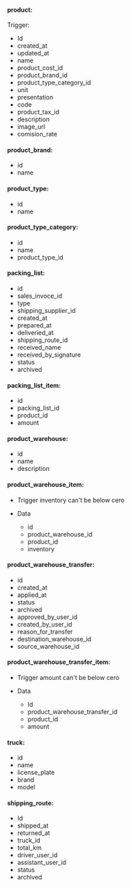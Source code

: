 #### product:

Trigger:

* Id
* created_at
* updated_at
* name
* product_cost_id
* product_brand_id
* product_type_category_id
* unit
* presentation
* code
* product_tax_id
* description
* image_url
* comision_rate

#### product_brand:

* id
* name

#### product_type:

* id
* name

#### product_type_category:

* id
* name
* product_type_id

#### packing_list:

* id
* sales_invoce_id
* type
* shipping_supplier_id
* created_at
* prepared_at
* deliveried_at
* shipping_route_id
* received_name
* received_by_signature
* status
* archived

#### packing_list_item:

* id
* packing_list_id
* product_id
* amount

#### product_warehouse:

* id
* name
* description

#### product_warehouse_item:

- Trigger
  inventory can't be below cero

- Data
  * id
  * product_warehouse_id
  * product_id
  * inventory

#### product_warehouse_transfer:

* id
* created_at
* applied_at
* status
* archived
* approved_by_user_id
* created_by_user_id
* reason_for_transfer
* destination_warehouse_id
* source_warehouse_id

#### product_warehouse_transfer_item:

- Trigger
  amount can't be below cero

- Data
  * Id
  * product_warehouse_transfer_id
  * product_id
  * amount

#### truck:

* id
* name
* license_plate
* brand
* model

#### shipping_route:

* Id
* shipped_at
* returned_at
* truck_id
* total_km
* driver_user_id
* assistant_user_id
* status
* archived
